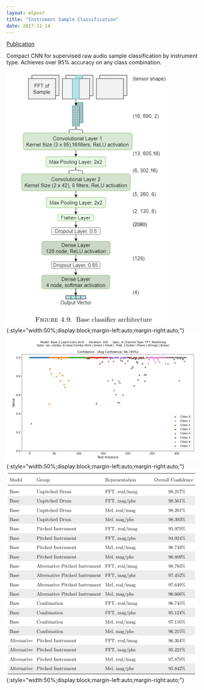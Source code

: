 ```yaml
---
layout: mlpost
title: "Instrument Sample Classification"
date: 2017-11-14
---
```


[Publication](https://digital.library.unt.edu/ark:/67531/metadc2356129/)

Compact CNN for supervised raw audio sample classification by instrument type. Achieves over 95% accuracy on any class combination.

![ClassificationImage1](/images/tp3.png){:style="width:50%;display:block;margin-left:auto;margin-right:auto;"}
![ClassificationImage2](/images/tp3a.png){:style="width:50%;display:block;margin-left:auto;margin-right:auto;"}
![ClassificationImage3](/images/tp3b.png){:style="width:50%;display:block;margin-left:auto;margin-right:auto;"}